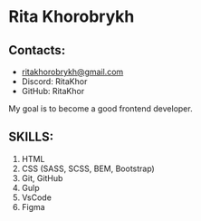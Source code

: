 # Rita Khorobrykh

## Contacts:
* ritakhorobrykh@gmail.com
* Discord: RitaKhor
* GitHub: RitaKhor

My goal is to become a good frontend developer.

## SKILLS:

1. HTML 
2. CSS (SASS, SCSS, BEM, Bootstrap) 
3. Git, GitHub 
4. Gulp 
5. VsCode 
6. Figma
